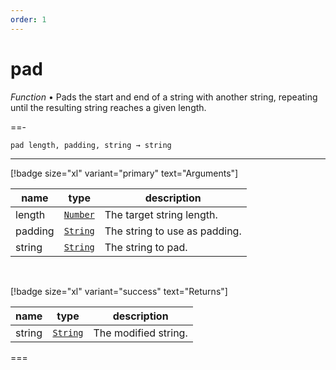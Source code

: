 ```yaml
---
order: 1
---
```

# pad

_Function_ &bull; Pads the start and end of a string with another string, repeating until the resulting string reaches a given length.


==- <pre><code>pad length, padding, string &rarr; string</code></pre>
<hr>

[!badge size="xl" variant="primary" text="Arguments"]

| name | type | description |
|------|------|-------------|
|length|[`Number`][Number]|The target string length.|
|padding|[`String`][String]|The string to use as padding.|
|string|[`String`][String]|The string to pad.|

<br>

[!badge size="xl" variant="success" text="Returns"]

| name | type | description |
|------|------|-------------|
|string|[`String`][Global]|The modified string.|



===




[Number]: https://developer.mozilla.org/en-US/docs/Web/JavaScript/Reference/Global_Objects/Number
[String]: https://developer.mozilla.org/en-US/docs/Web/JavaScript/Reference/Global_Objects/String
[Global]: #